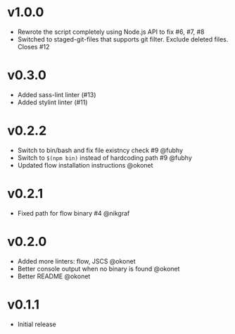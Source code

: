 # v1.0.0

- Rewrote the script completely using Node.js API to fix #6, #7, #8
- Switched to staged-git-files that supports git filter. Exclude deleted files. Closes #12

# v0.3.0

- Added sass-lint linter (#13)
- Added stylint linter (#11)

# v0.2.2

- Switch to bin/bash and fix file existncy check #9 @fubhy
- Switch to `$(npm bin)` instead of hardcoding path #9 @fubhy
- Updated flow installation instructions @okonet

# v0.2.1

- Fixed path for flow binary #4 @nikgraf

# v0.2.0

- Added more linters: flow, JSCS @okonet
- Better console output when no binary is found @okonet
- Better README @okonet

# v0.1.1

- Initial release
